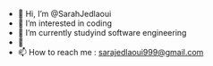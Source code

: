 - 👋 Hi, I’m @SarahJedlaoui
- 👀 I’m interested in coding
- 🌱 I’m currently studyind software engineering 
- 💞️ 
- 📫 How to reach me : sarajedlaoui999@gmail.com

<!---
SarahJedlaoui/SarahJedlaoui is a ✨ special ✨ repository because its `README.md` (this file) appears on your GitHub profile.
You can click the Preview link to take a look at your changes.
--->

